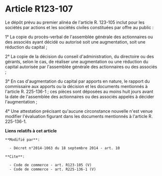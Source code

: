 # Article R123-107

Le dépôt prévu au premier alinéa de l'article R. 123-105 inclut pour les sociétés par actions et les sociétés civiles
constituées par offre au public : 

1° La copie du procès-verbal de l'assemblée générale des actionnaires ou des associés ayant décidé ou autorisé soit une
augmentation, soit une réduction du capital ; 

2° La copie de la décision du conseil d'administration, du directoire ou des gérants, selon le cas, de réaliser une
augmentation ou une réduction du capital autorisée par l'assemblée générale des actionnaires ou des associés ; 

3° En cas d'augmentation du capital par apports en nature, le rapport du commissaire aux apports ou la décision et les
documents mentionnés à l'article R. 225-136-1 ; ces pièces sont déposées au moins huit jours avant la date de l'assemblée des
actionnaires ou des associés appelés à décider l'augmentation ; 

4° Une attestation précisant qu'aucune circonstance nouvelle n'est venue modifier l'évaluation figurant dans les documents
mentionnés à l'article R. 225-136-1.

**Liens relatifs à cet article**

	**Modifié par**:

	  - Décret n°2014-1063 du 18 septembre 2014 - art. 10

	**Cite**:

	  - Code de commerce - art. R123-105 (V)
	  - Code de commerce - art. R225-136-1 (V)
